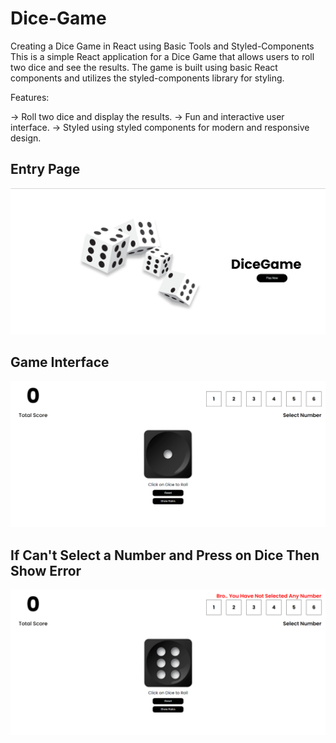 # Dice-Game
Creating a Dice Game in React using Basic Tools and Styled-Components  This is a simple React application for a Dice Game that allows users to roll two dice and see the results. The game is built using basic React components and utilizes the styled-components library for styling.

Features:

-> Roll two dice and display the results.
-> Fun and interactive user interface.
-> Styled using styled components for modern and responsive design.

## Entry Page
![image](https://github.com/tavanojirutik/Dice-Game/blob/main/Front-Page.png)

## Game Interface
![image](https://github.com/tavanojirutik/Dice-Game/blob/main/GamePage1.png)

## If Can't Select a Number and Press on Dice Then Show Error 
![image](https://github.com/tavanojirutik/Dice-Game/blob/main/Error-Page.png)




